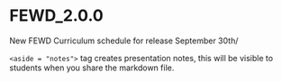 FEWD_2.0.0
==========

New FEWD Curriculum schedule for release September 30th/

```<aside = "notes">``` tag creates presentation notes, this will be visible to students when you share the markdown file.